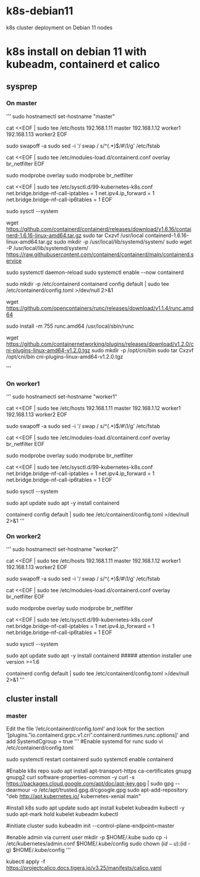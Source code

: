 # k8s-debian11
k8s cluster deployment on Debian 11 nodes
#  k8s install on debian 11 with kubeadm, containerd et calico

## sysprep

### On master
'''
sudo hostnamectl set-hostname "master"

cat <<EOF | sudo tee /etc/hosts
192.168.1.11       master
192.168.1.12       worker1
192.168.1.13       worker2
EOF

sudo swapoff -a
sudo sed -i '/ swap / s/^\(.*\)$/#\1/g' /etc/fstab

cat <<EOF | sudo tee /etc/modules-load.d/containerd.conf
overlay
br_netfilter
EOF

sudo modprobe overlay
sudo modprobe br_netfilter

cat <<EOF | sudo tee /etc/sysctl.d/99-kubernetes-k8s.conf
net.bridge.bridge-nf-call-iptables = 1
net.ipv4.ip_forward = 1
net.bridge.bridge-nf-call-ip6tables = 1
EOF

sudo sysctl --system


wget https://github.com/containerd/containerd/releases/download/v1.6.16/containerd-1.6.16-linux-amd64.tar.gz
sudo tar Cxzvf /usr/local containerd-1.6.16-linux-amd64.tar.gz
sudo mkdir -p /usr/local/lib/systemd/system/
sudo wget -P /usr/local/lib/systemd/system/ https://raw.githubusercontent.com/containerd/containerd/main/containerd.service

sudo systemctl daemon-reload
sudo systemctl enable --now containerd

sudo mkdir -p /etc/containerd
containerd config default | sudo tee /etc/containerd/config.toml >/dev/null 2>&1

wget https://github.com/opencontainers/runc/releases/download/v1.1.4/runc.amd64

sudo install -m 755 runc.amd64 /usr/local/sbin/runc

wget https://github.com/containernetworking/plugins/releases/download/v1.2.0/cni-plugins-linux-amd64-v1.2.0.tgz
sudo mkdir -p /opt/cni/bin
sudo tar Cxzvf /opt/cni/bin cni-plugins-linux-amd64-v1.2.0.tgz

'''


### On worker1
'''
sudo hostnamectl set-hostname "worker1"

cat <<EOF | sudo tee /etc/hosts
192.168.1.11       master
192.168.1.12       worker1
192.168.1.13       worker2
EOF

sudo swapoff -a
sudo sed -i '/ swap / s/^\(.*\)$/#\1/g' /etc/fstab

cat <<EOF | sudo tee /etc/modules-load.d/containerd.conf
overlay
br_netfilter
EOF

sudo modprobe overlay
sudo modprobe br_netfilter

cat <<EOF | sudo tee /etc/sysctl.d/99-kubernetes-k8s.conf
net.bridge.bridge-nf-call-iptables = 1
net.ipv4.ip_forward = 1
net.bridge.bridge-nf-call-ip6tables = 1
EOF

sudo sysctl --system

sudo apt  update
sudo apt -y install containerd

containerd config default | sudo tee /etc/containerd/config.toml >/dev/null 2>&1
'''

### On worker2
'''
sudo hostnamectl set-hostname "worker2"

cat <<EOF | sudo tee /etc/hosts
192.168.1.11       master
192.168.1.12       worker1
192.168.1.13       worker2
EOF

sudo swapoff -a
sudo sed -i '/ swap / s/^\(.*\)$/#\1/g' /etc/fstab

cat <<EOF | sudo tee /etc/modules-load.d/containerd.conf
overlay
br_netfilter
EOF

sudo modprobe overlay
sudo modprobe br_netfilter

cat <<EOF | sudo tee /etc/sysctl.d/99-kubernetes-k8s.conf
net.bridge.bridge-nf-call-iptables = 1
net.ipv4.ip_forward = 1
net.bridge.bridge-nf-call-ip6tables = 1
EOF

sudo sysctl --system

sudo apt  update
sudo apt -y install containerd ##### attention installer une version >=1.6

containerd config default | sudo tee /etc/containerd/config.toml >/dev/null 2>&1
'''

## cluster install

### master
Edit the file ‘/etc/containerd/config.toml’ and look for the section ‘[plugins.”io.containerd.grpc.v1.cri”.containerd.runtimes.runc.options]’ and add SystemdCgroup = true
'''
#Enable systemd for runc
sudo vi /etc/containerd/config.toml

sudo systemctl restart containerd
sudo systemctl enable containerd

#Enable k8s repo
sudo apt install apt-transport-https ca-certificates gnupg gnupg2 curl software-properties-common -y
curl -s https://packages.cloud.google.com/apt/doc/apt-key.gpg | sudo gpg --dearmour -o /etc/apt/trusted.gpg.d/cgoogle.gpg
sudo apt-add-repository "deb http://apt.kubernetes.io/ kubernetes-xenial main"

#install k8s
sudo apt update
sudo apt install kubelet kubeadm kubectl -y
sudo apt-mark hold kubelet kubeadm kubectl

#initiate cluster
sudo kubeadm init --control-plane-endpoint=master

#enable admin via current user
mkdir -p $HOME/.kube
sudo cp -i /etc/kubernetes/admin.conf $HOME/.kube/config
sudo chown $(id -u):$(id -g) $HOME/.kube/config
'''

kubectl apply -f https://projectcalico.docs.tigera.io/v3.25/manifests/calico.yaml
